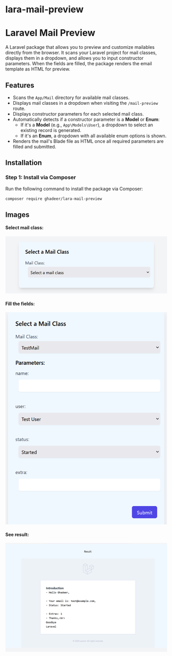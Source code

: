 # lara-mail-preview

# Laravel Mail Preview

A Laravel package that allows you to preview and customize mailables directly from the browser. It scans your Laravel project for mail classes, displays them in a dropdown, and allows you to input constructor parameters. When the fields are filled, the package renders the email template as HTML for preview.

## Features

- Scans the `App/Mail` directory for available mail classes.
- Displays mail classes in a dropdown when visiting the `/mail-preview` route.
- Displays constructor parameters for each selected mail class.
- Automatically detects if a constructor parameter is a **Model** or **Enum**:
    - If it's a **Model** (e.g., `App\Models\User`), a dropdown to select an existing record is generated.
    - If it's an **Enum**, a dropdown with all available enum options is shown.
- Renders the mail's Blade file as HTML once all required parameters are filled and submitted.

## Installation

### Step 1: Install via Composer

Run the following command to install the package via Composer:

```bash
composer require ghadeer/lara-mail-preview
```

## Images
#### Select mail class:
![Dropdown to select mailable](images/mail-class-select.png)

#### Fill the fields:
![Fields](images/fields.png)

#### See result:
![Result](images/result.png)